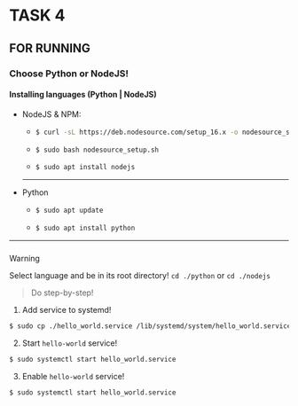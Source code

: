 # TASK 4

## FOR RUNNING

### Choose Python or NodeJS!

#### Installing languages (Python | NodeJS)

- NodeJS & NPM:

  - ```bash
    $ curl -sL https://deb.nodesource.com/setup_16.x -o nodesource_setup.sh
    ```

  - ```bash
    $ sudo bash nodesource_setup.sh
    ```

  - ```bash
    $ sudo apt install nodejs
    ```

  ***

- Python

  - ```bash
    $ sudo apt update
    ```

  - ```bash
    $ sudo apt install python
    ```

---

###

> [!WARNING]
> Select language and be in its root directory! `cd ./python` or `cd ./nodejs`

> Do step-by-step!

1. Add service to systemd!

```bash
$ sudo cp ./hello_world.service /lib/systemd/system/hello_world.service
```

2. Start `hello-world` service!

```bash
$ sudo systemctl start hello_world.service
```

3. Enable `hello-world` service!

```bash
$ sudo systemctl start hello_world.service
```
